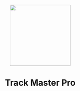 <p id="top"></p>

<div align="center">
  <img src="./public/images/icon.jpeg" width="200" />
  <h1>Track Master Pro</h1>
</div>
